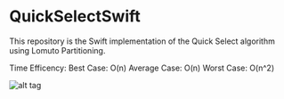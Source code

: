 # QuickSelectSwift
This repository is the Swift implementation of the Quick Select algorithm using Lomuto Partitioning.

Time Efficency:
Best Case: O(n)
Average Case: O(n)
Worst Case: O(n^2)


![alt tag](https://github.com/fallaha13/QuickSelectSwift/blob/master/Jul-19-2016%2000-20-35.gif)
